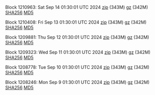 Block 1210963: Sat Sep 14 01:30:01 UTC 2024 [zip](https://files.01coin.io/mainnet/2024-09-14/bootstrap.dat.zip) (343M) [gz](https://files.01coin.io/mainnet/2024-09-14/bootstrap.dat.tar.gz) (342M) [SHA256](https://files.01coin.io/mainnet/2024-09-14/sha256.txt) [MD5](https://files.01coin.io/mainnet/2024-09-14/md5.txt)

Block 1210408: Fri Sep 13 01:30:01 UTC 2024 [zip](https://files.01coin.io/mainnet/2024-09-13/bootstrap.dat.zip) (343M) [gz](https://files.01coin.io/mainnet/2024-09-13/bootstrap.dat.tar.gz) (342M) [SHA256](https://files.01coin.io/mainnet/2024-09-13/sha256.txt) [MD5](https://files.01coin.io/mainnet/2024-09-13/md5.txt)

Block 1209881: Thu Sep 12 01:30:01 UTC 2024 [zip](https://files.01coin.io/mainnet/2024-09-12/bootstrap.dat.zip) (343M) [gz](https://files.01coin.io/mainnet/2024-09-12/bootstrap.dat.tar.gz) (342M) [SHA256](https://files.01coin.io/mainnet/2024-09-12/sha256.txt) [MD5](https://files.01coin.io/mainnet/2024-09-12/md5.txt)

Block 1209323: Wed Sep 11 01:30:01 UTC 2024 [zip](https://files.01coin.io/mainnet/2024-09-11/bootstrap.dat.zip) (343M) [gz](https://files.01coin.io/mainnet/2024-09-11/bootstrap.dat.tar.gz) (342M) [SHA256](https://files.01coin.io/mainnet/2024-09-11/sha256.txt) [MD5](https://files.01coin.io/mainnet/2024-09-11/md5.txt)

Block 1208778: Tue Sep 10 01:30:01 UTC 2024 [zip](https://files.01coin.io/mainnet/2024-09-10/bootstrap.dat.zip) (343M) [gz](https://files.01coin.io/mainnet/2024-09-10/bootstrap.dat.tar.gz) (342M) [SHA256](https://files.01coin.io/mainnet/2024-09-10/sha256.txt) [MD5](https://files.01coin.io/mainnet/2024-09-10/md5.txt)

Block 1208246: Mon Sep  9 01:30:01 UTC 2024 [zip](https://files.01coin.io/mainnet/2024-09-09/bootstrap.dat.zip) (343M) [gz](https://files.01coin.io/mainnet/2024-09-09/bootstrap.dat.tar.gz) (342M) [SHA256](https://files.01coin.io/mainnet/2024-09-09/sha256.txt) [MD5](https://files.01coin.io/mainnet/2024-09-09/md5.txt)
